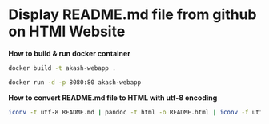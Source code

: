 # Display README.md file from github on HTMl Website


**How to build & run docker container**
```sh
docker build -t akash-webapp .

docker run -d -p 8080:80 akash-webapp
``` 

**How to convert README.md file to HTML with utf-8 encoding**
```sh
iconv -t utf-8 README.md | pandoc -t html -o README.html | iconv -f utf-8
``` 
